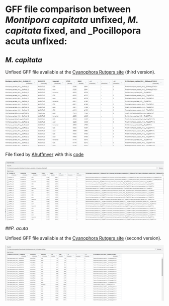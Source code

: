 # GFF file comparison between _Montipora capitata_ unfixed, _M. capitata_ fixed, and _Pocillopora acuta unfixed: 

## _M. capitata_

Unfixed GFF file available at the [Cyanophora Rutgers site](http://cyanophora.rutgers.edu/montipora/) (third version).

![Montipora not fixed](https://raw.githubusercontent.com/amurguei/Amalia_Open_Lab_Notebook_Mass_Lab/master/images/Montipora_not_fixed.png)


File fixed by [Ahuffmyer](https://github.com/AHuffmyer) with this [code](https://github.com/AHuffmyer/larval_symbiont_TPC/blob/main/scripts/bioinformatics/fix_gff_format.Rmd)

![FixedGFF Ariana](https://raw.githubusercontent.com/amurguei/Amalia_Open_Lab_Notebook_Mass_Lab/master/images/FixedGFF_Ariana.png)

##_P. acuta_

Unfixed GFF file available at the [Cyanophora Rutgers site](http://cyanophora.rutgers.edu/Pocillopora_acuta/) (second version).

![Pocillopora not fixed](https://raw.githubusercontent.com/amurguei/Amalia_Open_Lab_Notebook_Mass_Lab/master/images/Pocillopora_not_fixed.png)



